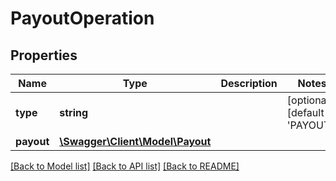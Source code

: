 # PayoutOperation

## Properties
Name | Type | Description | Notes
------------ | ------------- | ------------- | -------------
**type** | **string** |  | [optional] [default to 'PAYOUT']
**payout** | [**\Swagger\Client\Model\Payout**](Payout.md) |  | 

[[Back to Model list]](../../README.md#documentation-for-models) [[Back to API list]](../../README.md#documentation-for-api-endpoints) [[Back to README]](../../README.md)

